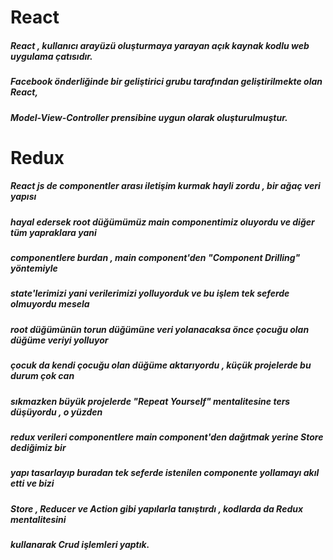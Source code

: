 # React

##### React , kullanıcı arayüzü oluşturmaya yarayan açık kaynak kodlu web uygulama çatısıdır. 
##### Facebook önderliğinde bir geliştirici grubu tarafından geliştirilmekte olan React, 
##### Model-View-Controller prensibine uygun olarak oluşturulmuştur.

# Redux

##### React js de componentler arası iletişim kurmak hayli zordu , bir ağaç veri yapısı 
##### hayal edersek root düğümümüz main componentimiz oluyordu ve diğer tüm yapraklara yani
##### componentlere burdan , main component'den "Component Drilling" yöntemiyle 
##### state'lerimizi yani verilerimizi yolluyorduk ve bu işlem tek seferde olmuyordu mesela
##### root düğümünün torun düğümüne veri yolanacaksa önce çocuğu olan düğüme veriyi yolluyor 
##### çocuk da kendi çocuğu olan düğüme aktarıyordu , küçük projelerde bu durum çok can 
##### sıkmazken büyük projelerde "Repeat Yourself" mentalitesine ters düşüyordu , o yüzden
##### redux verileri componentlere main component'den dağıtmak yerine Store dediğimiz bir 
##### yapı tasarlayıp buradan tek seferde istenilen componente yollamayı akıl etti ve bizi 
##### Store , Reducer ve Action gibi yapılarla tanıştırdı , kodlarda da Redux mentalitesini 
##### kullanarak Crud işlemleri yaptık.